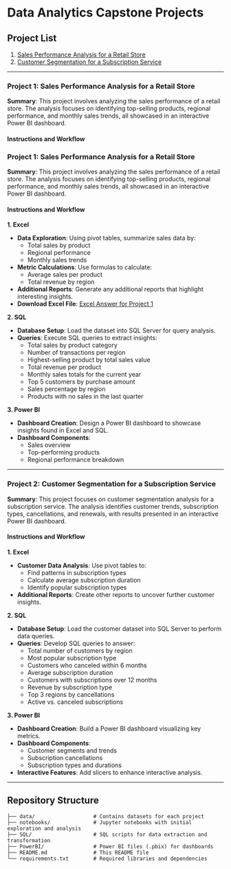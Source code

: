 # Data Analytics Capstone Projects

## Project List
1. [Sales Performance Analysis for a Retail Store](#project-1-sales-performance-analysis-for-a-retail-store)
2. [Customer Segmentation for a Subscription Service](#project-2-customer-segmentation-for-a-subscription-service)

---

### Project 1: Sales Performance Analysis for a Retail Store

**Summary**: This project involves analyzing the sales performance of a retail store. The analysis focuses on identifying top-selling products, regional performance, and monthly sales trends, all showcased in an interactive Power BI dashboard.

#### Instructions and Workflow

### Project 1: Sales Performance Analysis for a Retail Store

**Summary**: This project involves analyzing the sales performance of a retail store. The analysis focuses on identifying top-selling products, regional performance, and monthly sales trends, all showcased in an interactive Power BI dashboard.

#### Instructions and Workflow

**1. Excel**
   - **Data Exploration**: Using pivot tables, summarize sales data by:
     - Total sales by product
     - Regional performance
     - Monthly sales trends
   - **Metric Calculations**: Use formulas to calculate:
     - Average sales per product
     - Total revenue by region
   - **Additional Reports**: Generate any additional reports that highlight interesting insights.
   - **Download Excel File**: [Excel Answer for Project 1](https://github.com/omotayo282/LITA/blob/main/Excel%20Answer%20for%20Project%201.xlsx)


**2. SQL**
   - **Database Setup**: Load the dataset into SQL Server for query analysis.
   - **Queries**: Execute SQL queries to extract insights:
     - Total sales by product category
     - Number of transactions per region
     - Highest-selling product by total sales value
     - Total revenue per product
     - Monthly sales totals for the current year
     - Top 5 customers by purchase amount
     - Sales percentage by region
     - Products with no sales in the last quarter

**3. Power BI**
   - **Dashboard Creation**: Design a Power BI dashboard to showcase insights found in Excel and SQL.
   - **Dashboard Components**:
     - Sales overview
     - Top-performing products
     - Regional performance breakdown

---

### Project 2: Customer Segmentation for a Subscription Service

**Summary**: This project focuses on customer segmentation analysis for a subscription service. The analysis identifies customer trends, subscription types, cancellations, and renewals, with results presented in an interactive Power BI dashboard.

#### Instructions and Workflow

**1. Excel**
   - **Customer Data Analysis**: Use pivot tables to:
     - Find patterns in subscription types
     - Calculate average subscription duration
     - Identify popular subscription types
   - **Additional Reports**: Create other reports to uncover further customer insights.

**2. SQL**
   - **Database Setup**: Load the customer dataset into SQL Server to perform data queries.
   - **Queries**: Develop SQL queries to answer:
     - Total number of customers by region
     - Most popular subscription type
     - Customers who canceled within 6 months
     - Average subscription duration
     - Customers with subscriptions over 12 months
     - Revenue by subscription type
     - Top 3 regions by cancellations
     - Active vs. canceled subscriptions

**3. Power BI**
   - **Dashboard Creation**: Build a Power BI dashboard visualizing key metrics.
   - **Dashboard Components**:
     - Customer segments and trends
     - Subscription cancellations
     - Subscription types and durations
   - **Interactive Features**: Add slicers to enhance interactive analysis.

---

## Repository Structure
```plaintext
├── data/                   # Contains datasets for each project
├── notebooks/              # Jupyter notebooks with initial exploration and analysis
├── SQL/                    # SQL scripts for data extraction and transformation
├── PowerBI/                # Power BI files (.pbix) for dashboards
├── README.md               # This README file
└── requirements.txt        # Required libraries and dependencies
